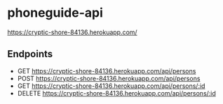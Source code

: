# phoneguide-api

https://cryptic-shore-84136.herokuapp.com/

## Endpoints

- GET https://cryptic-shore-84136.herokuapp.com/api/persons
- POST https://cryptic-shore-84136.herokuapp.com/api/persons
- GET https://cryptic-shore-84136.herokuapp.com/api/persons/:id
- DELETE https://cryptic-shore-84136.herokuapp.com/api/persons/:id

